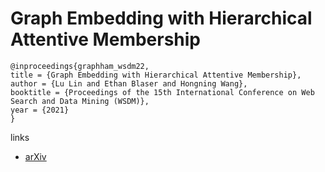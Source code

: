 # Graph Embedding with Hierarchical Attentive Membership

```
@inproceedings{graphham_wsdm22,
title = {Graph Embedding with Hierarchical Attentive Membership},
author = {Lu Lin and Ethan Blaser and Hongning Wang},
booktitle = {Proceedings of the 15th International Conference on Web Search and Data Mining (WSDM)},
year = {2021}
}
```

links
- [arXiv](https://arxiv.org/abs/2111.00604)
